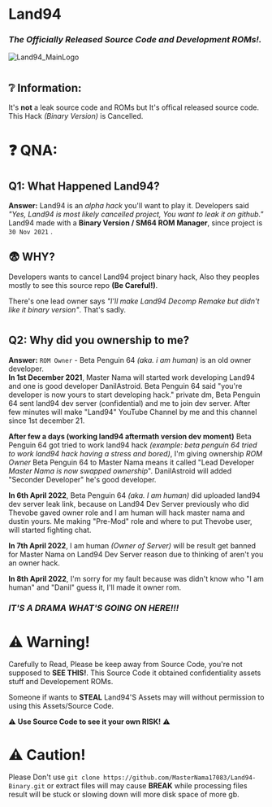 # Land94
### _The Officially Released Source Code and Development ROMs!._
![Land94_MainLogo](https://media.discordapp.net/attachments/794537416575942677/961700956104441866/Land94_long-logo-1.png)
#
## ❔ Information:
It's **not** a leak source code and ROMs but It's offical released source code. This Hack _(Binary Version)_ is Cancelled.
#
# ❓ QNA:
## Q1: What Happened Land94?

**Answer:** Land94 is an _alpha hack_ you'll want to play it. Developers said _"Yes, Land94 is most likely cancelled project, You want to leak it on
github."_ Land94 made with a **Binary Version / SM64 ROM Manager**, since project is `30 Nov 2021` .

## 😨 WHY?
Developers wants to cancel Land94 project binary hack, Also they peoples mostly to see this source repo **(Be Careful!)**.

There's one lead owner says _"I'll make Land94 Decomp Remake but didn't like it binary version"_. That's sadly.

#
## Q2: Why did you ownership to me?
**Answer:** `ROM Owner` - Beta Penguin 64 _(aka. i am human)_ is an old owner developer.  
**In 1st December 2021**, Master Nama will started work developing Land94 and one is good developer DanilAstroid. Beta Penguin 64 said "you're developer is now yours to start developing hack." private dm, Beta Penguin 64 sent land94 dev server (confidential) and me to join dev server. After few minutes will make "Land94" YouTube Channel by me and this channel since 1st december 21.

**After few a days (working land94 aftermath version dev moment)** Beta Penguin 64 got tried to work land94 hack _(example: beta penguin 64 tried to work land94 hack having a stress and bored)_, I'm giving ownership _ROM Owner_ Beta Penguin 64 to Master Nama means it called "Lead Developer _Master Nama is now swapped ownership_".
DanilAstroid will added "Seconder Developer" he's good developer.



**In 6th April 2022**, Beta Penguin 64 _(aka. I am human)_ did uploaded land94 dev server leak link, because on Land94 Dev Server previously who did Thevobe gaved owner role and I am human will hack master nama and dustin yours. Me making "Pre-Mod" role and where to put Thevobe user, will started fighting chat. 

**In 7th April 2022**, I am human _(Owner of Server)_ will be result get banned for Master Nama on Land94 Dev Server reason due to thinking of aren't you an owner hack.

**In 8th April 2022**, I'm sorry for my fault because was didn't know who "I am human" and "Danil" guess it, I'll made it owner rom.

### _IT'S A DRAMA WHAT'S GOING ON HERE!!!_

#

# ⚠ Warning!
Carefully to Read, Please be keep away from Source Code, you're not supposed to **SEE THIS!**. This Source Code it obtained confidentiality assets stuff and Developement ROMs.

Someone if wants to **STEAL** Land94'S Assets may will without permission to using this Assets/Source Code.


⚠ **Use Source Code to see it your own RISK!** ⚠
#

# ⚠ Caution!
Please Don't use `git clone https://github.com/MasterNama17083/Land94-Binary.git` or extract files will may cause **BREAK** while processing files result will be stuck or slowing down will more disk space of more gb.
